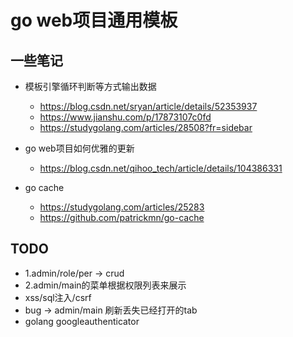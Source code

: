 # go web项目通用模板


## 一些笔记 

+ 模板引擎循环判断等方式输出数据
    + https://blog.csdn.net/sryan/article/details/52353937
    + https://www.jianshu.com/p/17873107c0fd
    + https://studygolang.com/articles/28508?fr=sidebar

+ go web项目如何优雅的更新
    + https://blog.csdn.net/qihoo_tech/article/details/104386331

+ go cache
    + https://studygolang.com/articles/25283
    + https://github.com/patrickmn/go-cache

## TODO
+ 1.admin/role/per -> crud
+ 2.admin/main的菜单根据权限列表来展示
+ xss/sql注入/csrf
+ bug -> admin/main 刷新丢失已经打开的tab
+ golang googleauthenticator